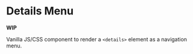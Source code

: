 # Details Menu

**WIP**

Vanilla JS/CSS component to render a `<details>` element as a navigation menu.
